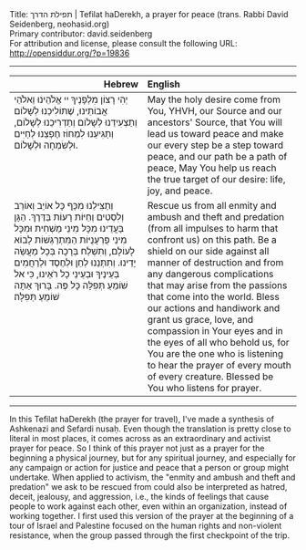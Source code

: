 <html>
<head></head>
<body>
Title: תפילת הדרך | Tefilat haDerekh, a prayer for peace (trans. Rabbi David Seidenberg, neohasid.org)<br />
Primary contributor: david.seidenberg<br />
For attribution and license, please consult the following URL: <a href="http://opensiddur.org/?p=19836">http://opensiddur.org/?p=19836</a>
<p />
<hr />

<table style="margin-left: auto;margin-right: auto;" class="draggable">
<thead><tr><th id="x" style="text-align: right;">Hebrew</th><th style="text-align: left;">English</th></tr></thead>
<tbody>
<tr><td style="vertical-align:top;" width="46%">
<div class="liturgy"><span lang="he">
יְהִי רָצוֹן מִלְפָנֶיךָ 
יי אֱלֹהֵינוּ וֵאלֹהֵי אֲבוֹתֵינוּ,
שֶׁתּוֹלִיכֵנוּ לְשָׁלוֹם 
וְתַצְעִידֵנוּ לְשָׁלוֹם
וְתַדְרִיכֵנוּ לְשָׁלוֹם,
וְתַגִּיעֵנוּ לִמְחוֹז חֶפְצֵנוּ 
לְחַיִּים וּלְשִׂמְחָה וּלְשָׁלוֹם. 
</span></div></td>
 
<td style="vertical-align:top;" width="53%">
<div class="english">
May the holy desire come from You,
YHVH, our Source and our ancestors' Source,
that You will lead us toward peace
and make our every step be a step toward peace, 
and our path be a path of peace, 
May You help us reach the true target of our desire:
life, joy, and peace.
</div></td></tr>


<tr><td style="vertical-align:top;" width="46%">
<div class="liturgy"><span lang="he">
וְתַצִּילֵנוּ מִכַּף כָּל אוֹיֵב וְאוֹרֵב וְלִסְטִים 
וְחַיּוֹת רָעוֹת בַּדֶּרֶךְ.
הַגָּן בַּעֲדֵינוּ מִכָּל מִינֵי מַשְׁחִית
וּמִכָּל מִינֵי פֻּרְעָנֻיּוֹת 
הַמִּתְרַגְּשׁוֹת לָבוֹא לָעוֹלָם, 
וְתִשְׁלַח בְּרָכָה בְּכָל מַעֲשֵׂה יָדֵינוּ. 
וְתִתְּנֵנוּ לְחֵן וּלְחֶסֶד וּלְרַחֲמִים 
בְּעֵינֶיךָ וּבְעֵינֵי כָל רֹאֵינוּ, 
כִּי אל שׁוֹמֵעַ תְּפִלָּה 
כָּל פֶּה.
בָּרוּךְ אַתָּה שׁוֹמֵעַ תְּפִלָּה׃
</span></div></td>
 
<td style="vertical-align:top;" width="53%">
<div class="english">
Rescue us from all enmity and ambush and theft 
and predation (from all impulses to harm that confront us) on this path.
Be a shield on our side against all manner of destruction
and from any dangerous complications that may arise
from the passions that come into the world.
Bless our actions and handiwork
and grant us grace, love, and compassion
in Your eyes and in the eyes of all who behold us,
for You are the one who is listening to hear the prayer
of every mouth of every creature.
Blessed be You who listens for prayer.
</div></td></tr>
</tbody></table>

<hr />

In this Tefilat haDerekh (the prayer for travel), I've made a synthesis of Ashkenazi and Sefardi nusaḥ. Even though the translation is pretty close to literal in most places, it comes across as an extraordinary and activist prayer for peace. So I think of this prayer not just as a prayer for the beginning a physical journey, but for any spiritual journey, and especially for any campaign or action for justice and peace that a person or group might undertake. When applied to activism, the "enmity and ambush and theft and predation" we ask to be rescued from could also be interpreted as hatred, deceit, jealousy, and aggression, i.e., the kinds of feelings that cause people to work against each other, even within an organization, instead of working together. I first used this version of the prayer at the beginning of a tour of Israel and Palestine focused on the human rights and non-violent resistance, when the group passed through the first checkpoint of the trip.

</body>
</html>